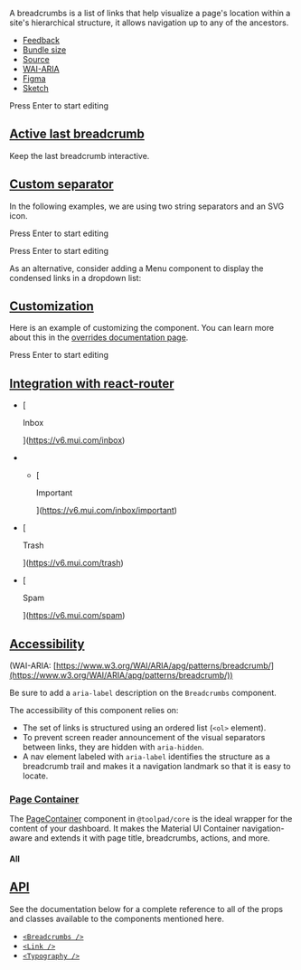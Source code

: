 A breadcrumbs is a list of links that help visualize a page's location within a site's hierarchical structure, it allows navigation up to any of the ancestors.

-   [Feedback](https://github.com/mui/material-ui/labels/component%3A%20breadcrumbs)
-   [Bundle size](https://bundlephobia.com/package/@mui/material@latest "Scroll down to 'Exports Analysis' for a more detailed report.")
-   [Source](https://github.com/mui/material-ui/tree/v6.4.11/packages/mui-material/src/Breadcrumbs)
-   [WAI-ARIA](https://www.w3.org/WAI/ARIA/apg/patterns/breadcrumb/)
-   [Figma](https://mui.com/store/items/figma-react/?utm_source=docs&utm_medium=referral&utm_campaign=component-link-header)
-   [Sketch](https://mui.com/store/items/sketch-react/?utm_source=docs&utm_medium=referral&utm_campaign=component-link-header)

Press Enter to start editing

## [Active last breadcrumb](https://v6.mui.com/material-ui/react-card/#active-last-breadcrumb)

Keep the last breadcrumb interactive.

## [Custom separator](https://v6.mui.com/material-ui/react-card/#custom-separator)

In the following examples, we are using two string separators and an SVG icon.

Press Enter to start editing

Press Enter to start editing

As an alternative, consider adding a Menu component to display the condensed links in a dropdown list:

## [Customization](https://v6.mui.com/material-ui/react-card/#customization)

Here is an example of customizing the component. You can learn more about this in the [overrides documentation page](https://v6.mui.com/material-ui/customization/how-to-customize/).

Press Enter to start editing

## [Integration with react-router](https://v6.mui.com/material-ui/react-card/#integration-with-react-router)

-   [
    
    Inbox
    
    ](https://v6.mui.com/inbox)
-   -   [
        
        Important
        
        ](https://v6.mui.com/inbox/important)
    
-   [
    
    Trash
    
    ](https://v6.mui.com/trash)
-   [
    
    Spam
    
    ](https://v6.mui.com/spam)

## [Accessibility](https://v6.mui.com/material-ui/react-card/#accessibility)

(WAI-ARIA: [https://www.w3.org/WAI/ARIA/apg/patterns/breadcrumb/](https://www.w3.org/WAI/ARIA/apg/patterns/breadcrumb/))

Be sure to add a `aria-label` description on the `Breadcrumbs` component.

The accessibility of this component relies on:

-   The set of links is structured using an ordered list (`<ol>` element).
-   To prevent screen reader announcement of the visual separators between links, they are hidden with `aria-hidden`.
-   A nav element labeled with `aria-label` identifies the structure as a breadcrumb trail and makes it a navigation landmark so that it is easy to locate.

### [Page Container](https://v6.mui.com/material-ui/react-card/#page-container)

The [PageContainer](https://mui.com/toolpad/core/react-page-container/) component in `@toolpad/core` is the ideal wrapper for the content of your dashboard. It makes the Material UI Container navigation-aware and extends it with page title, breadcrumbs, actions, and more.

#### All

## [API](https://v6.mui.com/material-ui/react-card/#api)

See the documentation below for a complete reference to all of the props and classes available to the components mentioned here.

-   [`<Breadcrumbs />`](https://v6.mui.com/material-ui/api/breadcrumbs/)
-   [`<Link />`](https://v6.mui.com/material-ui/api/link/)
-   [`<Typography />`](https://v6.mui.com/material-ui/api/typography/)
